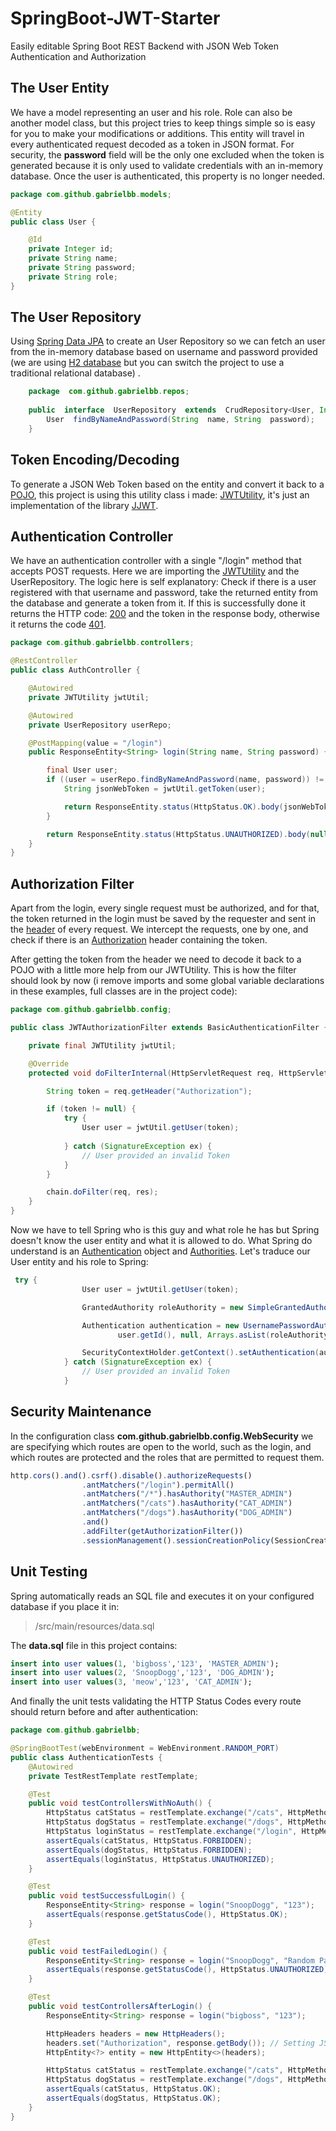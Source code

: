 # SpringBoot-JWT-Starter

Easily editable Spring Boot REST Backend with JSON Web Token Authentication and Authorization

## The User Entity

We have a model representing an user and his role. Role can also be another model class, but this project tries to keep things simple so is easy for you to make your modifications or additions. This entity will travel in every authenticated request decoded as a token in JSON format. For security, the **password** field will be the only one excluded when the token is generated because it is only used to validate credentials with an in-memory database. Once the user is authenticated, this property is no longer needed. 

```java
package com.github.gabrielbb.models;

@Entity
public class User {

    @Id
    private Integer id;
    private String name;
    private String password;
    private String role;
}
```

## The User Repository

Using [Spring Data JPA](https://spring.io/guides/gs/accessing-data-jpa/) to create an User Repository so we can fetch an user from the in-memory database based on username and password provided (we are using [H2 database](http://www.springboottutorial.com/spring-boot-and-h2-in-memory-database) but you can switch the project to use a traditional relational database) .

```java
    package  com.github.gabrielbb.repos;
   
    public  interface  UserRepository  extends  CrudRepository<User, Integer> {
    	User  findByNameAndPassword(String  name, String  password);
    }
```

## Token Encoding/Decoding

To generate a JSON Web Token based on the entity and convert it back to a [POJO](https://en.wikipedia.org/wiki/Plain_old_Java_object), this project is using this utility class i made: [JWTUtility](https://github.com/GabrielBB/jwt-java-utility), it's just an implementation of the library [JJWT](https://github.com/jwtk/jjwt). 

## Authentication Controller
We have an authentication controller with a single "/login" method that accepts POST requests. Here we are importing the [JWTUtility](https://github.com/GabrielBB/jwt-java-utility) and the UserRepository. The logic here is self explanatory: Check if there is a user registered with that username and password, take the returned entity from the database and generate a token from it. If this is successfully done it returns the HTTP code: [200](https://httpstatuses.com/200) and the token in the response body, otherwise it returns the code [401](https://httpstatuses.com/401).

```java
package com.github.gabrielbb.controllers;

@RestController
public class AuthController {

    @Autowired
    private JWTUtility jwtUtil;

    @Autowired
    private UserRepository userRepo;

    @PostMapping(value = "/login")
    public ResponseEntity<String> login(String name, String password) {

        final User user;
        if ((user = userRepo.findByNameAndPassword(name, password)) != null) {
            String jsonWebToken = jwtUtil.getToken(user);

            return ResponseEntity.status(HttpStatus.OK).body(jsonWebToken);
        }

        return ResponseEntity.status(HttpStatus.UNAUTHORIZED).body(null);
    }
}
```

## Authorization Filter

Apart from the login, every single request must be authorized, and for that, the token returned in the login must be saved by the requester and sent in the [header](https://developer.mozilla.org/es/docs/Web/HTTP/Headers) of every request. We intercept the requests, one by one, and check if there is an [Authorization](https://developer.mozilla.org/es/docs/Web/HTTP/Headers/Authorization) header containing the token.

After getting the token from the header we need to decode it back to a POJO with a little more help from our JWTUtility. This is how the filter should look by now (i remove imports and some global variable declarations in these examples, full classes are in the project code):

```java
package com.github.gabrielbb.config;

public class JWTAuthorizationFilter extends BasicAuthenticationFilter {

    private final JWTUtility jwtUtil;

    @Override
    protected void doFilterInternal(HttpServletRequest req, HttpServletResponse res, FilterChain chain) {

        String token = req.getHeader("Authorization");

        if (token != null) {
            try {
                User user = jwtUtil.getUser(token);
		
            } catch (SignatureException ex) {
                // User provided an invalid Token
            }
        }

        chain.doFilter(req, res);
    }
}
```

Now we have to tell Spring who is this guy and what role he has but Spring doesn't know the user entity and what it is allowed to do. What Spring do understand is an [Authentication](https://docs.spring.io/spring-security/site/docs/4.2.5.BUILD-SNAPSHOT/apidocs/org/springframework/security/core/Authentication.html) object and [Authorities](https://docs.spring.io/spring-security/site/docs/5.0.0.RELEASE/reference/htmlsingle/#tech-granted-authority). Let's traduce our User entity and his role to Spring:

```java
 try {
                User user = jwtUtil.getUser(token);

                GrantedAuthority roleAuthority = new SimpleGrantedAuthority(user.getRole());

                Authentication authentication = new UsernamePasswordAuthenticationToken(
                        user.getId(), null, Arrays.asList(roleAuthority));

                SecurityContextHolder.getContext().setAuthentication(authentication);
            } catch (SignatureException ex) {
                // User provided an invalid Token
            }
```

## Security Maintenance

In the configuration class **com.github.gabrielbb.config.WebSecurity** we are specifying which routes are open to the world, such as the login, and which routes are protected and the roles that are permitted to request them.

```javascript
http.cors().and().csrf().disable().authorizeRequests()
                .antMatchers("/login").permitAll()
                .antMatchers("/*").hasAuthority("MASTER_ADMIN")
                .antMatchers("/cats").hasAuthority("CAT_ADMIN")
                .antMatchers("/dogs").hasAuthority("DOG_ADMIN")
                .and()
                .addFilter(getAuthorizationFilter())
                .sessionManagement().sessionCreationPolicy(SessionCreationPolicy.STATELESS);
```

## Unit Testing

Spring automatically reads an SQL file and executes it on your configured database if you place it in: 

> /src/main/resources/data.sql

The **data.sql** file in this project contains:

```sql
insert into user values(1, 'bigboss','123', 'MASTER_ADMIN');
insert into user values(2, 'SnoopDogg','123', 'DOG_ADMIN');
insert into user values(3, 'meow','123', 'CAT_ADMIN');
```

And finally the unit tests validating the HTTP Status Codes every route should return before and after authentication:

```java
package com.github.gabrielbb;

@SpringBootTest(webEnvironment = WebEnvironment.RANDOM_PORT)
public class AuthenticationTests {
    @Autowired
    private TestRestTemplate restTemplate;

    @Test
    public void testControllersWithNoAuth() {
        HttpStatus catStatus = restTemplate.exchange("/cats", HttpMethod.GET, null, String.class).getStatusCode();
        HttpStatus dogStatus = restTemplate.exchange("/dogs", HttpMethod.GET, null, String.class).getStatusCode();
        HttpStatus loginStatus = restTemplate.exchange("/login", HttpMethod.POST, null, String.class).getStatusCode();
        assertEquals(catStatus, HttpStatus.FORBIDDEN);
        assertEquals(dogStatus, HttpStatus.FORBIDDEN);
        assertEquals(loginStatus, HttpStatus.UNAUTHORIZED);
    }

    @Test
    public void testSuccessfulLogin() {
        ResponseEntity<String> response = login("SnoopDogg", "123");
        assertEquals(response.getStatusCode(), HttpStatus.OK);
    }

    @Test
    public void testFailedLogin() {
        ResponseEntity<String> response = login("SnoopDogg", "Random Password");
        assertEquals(response.getStatusCode(), HttpStatus.UNAUTHORIZED);
    }

    @Test
    public void testControllersAfterLogin() {
        ResponseEntity<String> response = login("bigboss", "123");

        HttpHeaders headers = new HttpHeaders();
        headers.set("Authorization", response.getBody()); // Setting JSON Web Token to Request Header
        HttpEntity<?> entity = new HttpEntity<>(headers);

        HttpStatus catStatus = restTemplate.exchange("/cats", HttpMethod.GET, entity, String.class).getStatusCode();
        HttpStatus dogStatus = restTemplate.exchange("/dogs", HttpMethod.GET, entity, String.class).getStatusCode();
        assertEquals(catStatus, HttpStatus.OK);
        assertEquals(dogStatus, HttpStatus.OK);
    }
}
```
